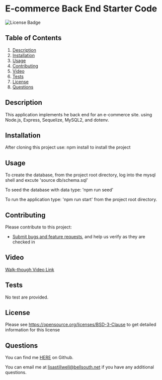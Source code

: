 # E-commerce Back End Starter Code
![License Badge](https://shields.io/badge/license-BSD-green)
## Table of Contents
1. [Description](#description)
2. [Installation](#installation)
3. [Usage](#usage)
4. [Contributing](#contributing)
5. [Video](#video)
6. [Tests](#tests)
7. [License](#license)
8. [Questions](#questions)

## Description
This application implements he back end for an e-commerce site. using Node.js, Express, Sequelize, MySQL2, and dotenv.
## Installation
After cloning this project use: npm install to install the project
## Usage
To create the database, from the project root directory, log into the mysql shell and excute 'source db/schema.sql'

To seed the database with data type: 'npm run seed'

To run the application type: 'npm run start' from the project root directory.

## Contributing
Please contribute to this project:
* [Submit bugs and feature requests](https://github.com/lstillwe/readme-generator/issues), and help us verify as they are checked in

## Video
[Walk-though Video Link](https://watch.screencastify.com/v/8LTm34qPIDoT2fZYUyRk)

## Tests
No test are provided.
## License
Please see https://opensource.org/licenses/BSD-3-Clause to get detailed information for this license

## Questions
You can find me [HERE](https://github.com/lstillwe) on Github.

You can email me at lisastillwell@bellsouth.net if you have any additional questions.